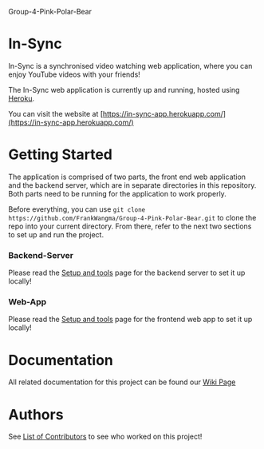Group-4-Pink-Polar-Bear

# In-Sync
In-Sync is a synchronised video watching web application, where you can enjoy YouTube videos with your friends!

The In-Sync web application is currently up and running, hosted using [Heroku](https://www.heroku.com/). 

You can visit the website at [https://in-sync-app.herokuapp.com/](https://in-sync-app.herokuapp.com/)

# Getting Started

The application is comprised of two parts, the front end web application and the backend server, which are in separate directories in this repository. Both parts need to be running for the application to work properly.

Before everything, you can use `git clone https://github.com/FrankWangma/Group-4-Pink-Polar-Bear.git` to clone the repo into your current directory. From there, refer to the next two sections to set up and run the project.

### Backend-Server
Please read the [Setup and tools](https://github.com/FrankWangma/Group-4-Pink-Polar-Bear/wiki/Backend-Setup-and-tools) page for the backend server to set it up locally!

### Web-App
Please read the [Setup and tools](https://github.com/FrankWangma/Group-4-Pink-Polar-Bear/wiki/Frontend-Setup-and-Tools) page for the frontend web app to set it up locally!

# Documentation
All related documentation for this project can be found our [Wiki Page](https://github.com/FrankWangma/Group-4-Pink-Polar-Bear/wiki)

# Authors
See [List of Contributors](https://github.com/FrankWangma/Group-4-Pink-Polar-Bear/wiki/Team) to see who worked on this project!

